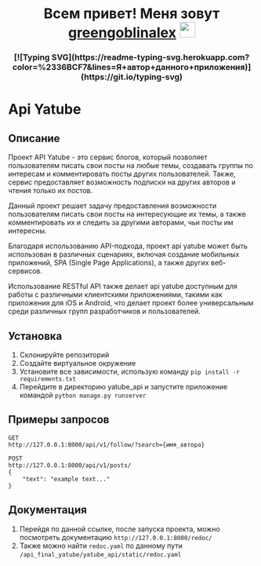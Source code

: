 <h1 align="center">Всем привет! Меня зовут<a href="https://github.com/greengoblinalex" target="_blank"> greengoblinalex</a> 
<img src="https://github.com/blackcater/blackcater/raw/main/images/Hi.gif" height="32"/></h1>
<h3 align="center">[![Typing SVG](https://readme-typing-svg.herokuapp.com?color=%2336BCF7&lines=Я+автор+данного+приложения)](https://git.io/typing-svg)</h3>

# Api Yatube

## Описание

Проект API Yatube - это сервис блогов, который позволяет пользователям писать свои посты на любые темы, создавать группы по интересам и комментировать посты других пользователей. Также, сервис предоставляет возможность подписки на других авторов и чтения только их постов.

Данный проект решает задачу предоставления возможности пользователям писать свои посты на интересующие их темы, а также комментировать их и следить за другими авторами, чьи посты им интересны.

Благодаря использованию API-подхода, проект api yatube может быть использован в различных сценариях, включая создание мобильных приложений, SPA (Single Page Applications), а также других веб-сервисов.

Использование RESTful API также делает api yatube доступным для работы с различными клиентскими приложениями, такими как приложения для iOS и Android, что делает проект более универсальным среди различных групп разработчиков и пользователей.

## Установка

1. Склонируйте репозиторий
2. Создайте виртуальное окружение
3. Установите все зависимости, использую команду `pip install -r requirements.txt`
4. Перейдите в директорию yatube_api и запустите приложение командой `python manage.py runserver`

## Примеры запросов

```
GET
http://127.0.0.1:8000/api/v1/follow/?search={имя_автора}
```

```
POST
http://127.0.0.1:8000/api/v1/posts/
{
    "text": "example text..."
}
```

## Документация

1. Перейдя по данной ссылке, после запуска проекта, можно посмотреть документацию `http://127.0.0.1:8000/redoc/`
2. Также можно найти `redoc.yaml` по данному пути `/api_final_yatube/yatube_api/static/redoc.yaml` 
